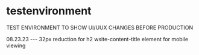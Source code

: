 # testenvironment 

TEST ENVIRONMENT TO SHOW UI/UUX CHANGES BEFORE PRODUCTION 

08.23.23 --- 32px reduction for h2 wsite-content-title element for mobile viewing
